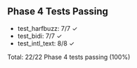## Phase 4 Tests Passing

- test_harfbuzz: 7/7 ✓
- test_bidi: 7/7 ✓
- test_intl_text: 8/8 ✓

Total: 22/22 Phase 4 tests passing (100%)
